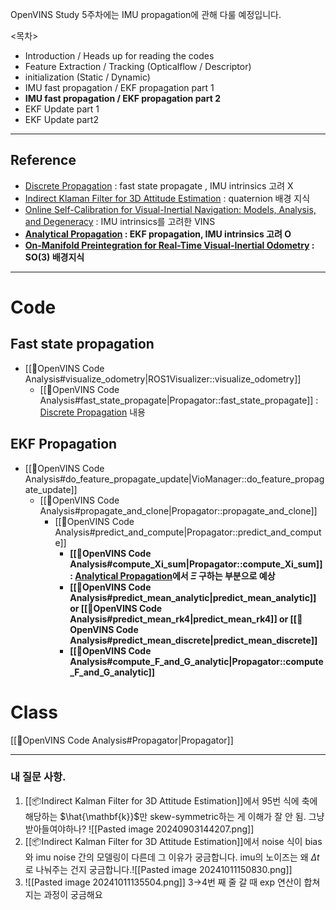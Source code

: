 OpenVINS Study 5주차에는 IMU propagation에 관해 다룰 예정입니다.

<목차> 
- Introduction / Heads up for reading the codes
- Feature Extraction / Tracking (Opticalflow / Descriptor)
- initialization (Static / Dynamic)
- IMU fast propagation / EKF propagation part 1
- **IMU fast propagation / EKF propagation part 2**
- EKF Update part 1
- EKF Update part2
---
## Reference
- [Discrete Propagation](https://docs.openvins.com/propagation_discrete.html) : fast state propagate , IMU intrinsics 고려 X
-  [Indirect Klaman Filter for 3D Attitude Estimation](https://mars.cs.umn.edu/tr/reports/Trawny05b.pdf) : quaternion 배경 지식
- [Online Self-Calibration for Visual-Inertial Navigation: Models, Analysis, and Degeneracy](https://ieeexplore.ieee.org/stamp/stamp.jsp?tp=&arnumber=10145468) : IMU intrinsics를 고려한 VINS 
- **[Analytical Propagation](https://docs.openvins.com/propagation_analytical.html) : EKF propagation, IMU intrinsics 고려 O**
- **[On-Manifold Preintegration for Real-Time Visual-Inertial Odometry](https://rpg.ifi.uzh.ch/docs/TRO16_forster.pdf) : SO(3) 배경지식** 
---
# Code
## Fast state propagation
- [[🧩OpenVINS Code Analysis#visualize_odometry|ROS1Visualizer::visualize_odometry]]
	- [[🧩OpenVINS Code Analysis#fast_state_propagate|Propagator::fast_state_propagate]] : [Discrete Propagation](https://docs.openvins.com/propagation_discrete.html) 내용
## EKF Propagation
- [[🧩OpenVINS Code Analysis#do_feature_propagate_update|VioManager::do_feature_propagate_update]] 
	- [[🧩OpenVINS Code Analysis#propagate_and_clone|Propagator::propagate_and_clone]]
		- [[🧩OpenVINS Code Analysis#predict_and_compute|Propagator::predict_and_compute]]
			- **[[🧩OpenVINS Code Analysis#compute_Xi_sum|Propagator::compute_Xi_sum]] :  [Analytical Propagation](https://docs.openvins.com/propagation_analytical.html)에서 $\Xi$ 구하는 부분으로 예상** 
			- **[[🧩OpenVINS Code Analysis#predict_mean_analytic|predict_mean_analytic]]  or   [[🧩OpenVINS Code Analysis#predict_mean_rk4|predict_mean_rk4]]   or   [[🧩OpenVINS Code Analysis#predict_mean_discrete|predict_mean_discrete]]** 
			- **[[🧩OpenVINS Code Analysis#compute_F_and_G_analytic|Propagator::compute_F_and_G_analytic]]**
# Class
[[🧩OpenVINS Code Analysis#Propagator|Propagator]]

---
### 내 질문 사항.
1. [[📦️Indirect Kalman Filter for 3D Attitude Estimation]]에서 95번 식에 축에 해당하는 $\hat{\mathbf{k}}$만 skew-symmetric하는 게 이해가 잘 안 됨. 그냥 받아들여야하나? ![[Pasted image 20240903144207.png]]
3. [[📦️Indirect Kalman Filter for 3D Attitude Estimation]]에서 noise 식이 bias와 imu noise 간의 모델링이 다른데 그 이유가 궁금합니다. imu의 노이즈는 왜 $\Delta t$로 나눠주는 건지 궁금합니다.![[Pasted image 20241011150830.png]]
4. ![[Pasted image 20241011135504.png]] 3→4번 째 줄 갈 때  exp 연산이 합쳐지는 과정이 궁금해요
